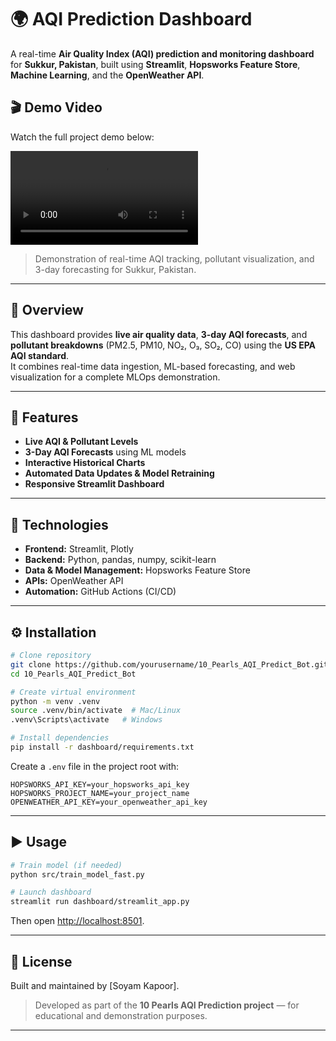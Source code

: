 # 🌍 AQI Prediction Dashboard

A real-time **Air Quality Index (AQI) prediction and monitoring dashboard** for **Sukkur, Pakistan**, built using **Streamlit**, **Hopsworks Feature Store**, **Machine Learning**, and the **OpenWeather API**.

## 🎬 Demo Video

Watch the full project demo below:

![AQI Dashboard Demo](https://github.com/yourusername/10_Pearls_AQI_Predict_Bot/assets/123456789/demo.mp4)

> Demonstration of real-time AQI tracking, pollutant visualization, and 3-day forecasting for Sukkur, Pakistan.

---

## 📘 Overview

This dashboard provides **live air quality data**, **3-day AQI forecasts**, and **pollutant breakdowns** (PM2.5, PM10, NO₂, O₃, SO₂, CO) using the **US EPA AQI standard**.  
It combines real-time data ingestion, ML-based forecasting, and web visualization for a complete MLOps demonstration.

---

## 🚀 Features

- **Live AQI & Pollutant Levels**
- **3-Day AQI Forecasts** using ML models
- **Interactive Historical Charts**
- **Automated Data Updates & Model Retraining**
- **Responsive Streamlit Dashboard**

---

## 🧰 Technologies

- **Frontend:** Streamlit, Plotly  
- **Backend:** Python, pandas, numpy, scikit-learn  
- **Data & Model Management:** Hopsworks Feature Store  
- **APIs:** OpenWeather API  
- **Automation:** GitHub Actions (CI/CD)

---

## ⚙️ Installation

```bash
# Clone repository
git clone https://github.com/yourusername/10_Pearls_AQI_Predict_Bot.git
cd 10_Pearls_AQI_Predict_Bot

# Create virtual environment
python -m venv .venv
source .venv/bin/activate  # Mac/Linux
.venv\Scripts\activate   # Windows

# Install dependencies
pip install -r dashboard/requirements.txt
```

Create a `.env` file in the project root with:
```
HOPSWORKS_API_KEY=your_hopsworks_api_key
HOPSWORKS_PROJECT_NAME=your_project_name
OPENWEATHER_API_KEY=your_openweather_api_key
```

---

## ▶️ Usage

```bash
# Train model (if needed)
python src/train_model_fast.py

# Launch dashboard
streamlit run dashboard/streamlit_app.py
```
Then open [http://localhost:8501](http://localhost:8501).

---

## 🪪 License

Built and maintained by [Soyam Kapoor].
> Developed as part of the **10 Pearls AQI Prediction project** — for educational and demonstration purposes.

---
